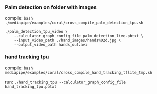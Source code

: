 
### Palm detection on folder with images

compile: 
`bash ./mediapipe/examples/coral/cross_compile_palm_detection_tpu.sh`

```
./palm_detection_tpu_video \
	--calculator_graph_config_file palm_detection_live.pbtxt \
	--input_video_path ./hand_images/hands%02d.jpg \
	--output_video_path hands_out.avi
```

### hand tracking tpu

compile:
`bash mediapipe/examples/coral/cross_compile_hand_tracking_tflite_tmp.sh`

run:
`./hand_tracking_tpu --calculator_graph_config_file hand_tracking_tpu.pbtxt`
